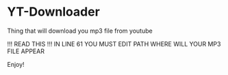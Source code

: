 # YT-Downloader
Thing that will download you mp3 file from youtube


!!! READ THIS !!!
IN LINE 61
YOU MUST EDIT PATH WHERE WILL YOUR MP3 FILE APPEAR

Enjoy!
